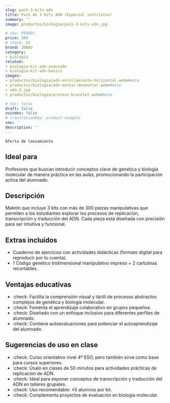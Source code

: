 ```yaml
---
slug: pack-3-kits-adn
title: Pack de 3 Kits ADN (Especial institutos)
summary: ''
image: productos/biologia/pack-3-kits-adn.jpg

# sku: PRO001
price: 260
# stock: 50
brand: 3DNAU
category:
- biologia
related:
- biologia-kit-adn-avanzado
- biologia-kit-adn-basico
images:
- productos/biologia/adn-enrollamiento-horizontal.webm#mute
- productos/biologia/adn-montar-desmontar.webm#mute
- adn-2.jpg
- productos/biologia/protein-bracelet.webm#mute

# toc: false
draft: false
noindex: false
# translationKey: product-example
seo: ''
description: ''
---
```

`Oferta de lanzamiento`

## Ideal para

Profesores que buscan introducir conceptos clave de genética y biología molecular de manera práctica en las aulas, promocionando la participación activa del alumnado.

## Descripción

Maletín que incluye 3 kits con más de 300 piezas manipulativas que permiten a los estudiantes explorar los procesos de replicación, transcripción y traducción del ADN. Cada pieza está diseñada con precisión para ser intuitiva y funcional.

## Extras incluidos

- Cuaderno de ejercicios con actividades didácticas (formato digital para reproducir por tu cuenta).
- 1 Código genético tridimensional manipulativo impreso + 2 cartulinas recortables.

## Ventajas educativas

- :check: Facilita la comprensión visual y táctil de procesos abstractos complejos de genética y biología molecular.   
- :check: Fomenta el aprendizaje colaborativo en grupos pequeños.
- :check: Diseñado con un enfoque inclusivo para diferentes perfiles de alumnado.
- :check: Contiene autoevaluaciones para potenciar el autoaprendizaje del alumnado.

## Sugerencias de uso en clase

- :check: Curso orientativo nivel 4º ESO, pero también sirve como base para cursos superiores.
- :check: Úsalo en clases de 50 minutos para actividades prácticas de replicación de ADN.
- :check: Ideal para exponer conceptos de transcripción y traducción del ADN en talleres grupales.
- :check: Uso recomendable: ≤5 alumnos por kit.
- :check: Complementa proyectos de evaluación en biología molecular.
